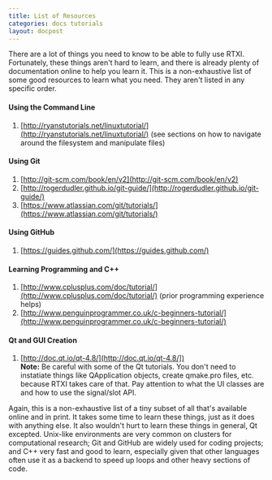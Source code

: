 ```yaml
---
title: List of Resources
categories: docs tutorials
layout: docpost
---
```


There are a lot of things you need to know to be able to fully use RTXI. Fortunately, these things aren't hard to learn, and there is already plenty of documentation online to help you learn it. This is a non-exhaustive list of some good resources to learn what you need. They aren't listed in any specific order.  

#### Using the Command Line
1. [http://ryanstutorials.net/linuxtutorial/](http://ryanstutorials.net/linuxtutorial/) (see sections on how to navigate around the filesystem and manipulate files)  

#### Using Git 
1. [http://git-scm.com/book/en/v2](http://git-scm.com/book/en/v2)
2. [http://rogerdudler.github.io/git-guide/](http://rogerdudler.github.io/git-guide/)
3. [https://www.atlassian.com/git/tutorials/](https://www.atlassian.com/git/tutorials/)

#### Using GitHub
1. [https://guides.github.com/](https://guides.github.com/)

#### Learning Programming and C++
1. [http://www.cplusplus.com/doc/tutorial/](http://www.cplusplus.com/doc/tutorial/) (prior programming experience helps)
2. [http://www.penguinprogrammer.co.uk/c-beginners-tutorial/](http://www.penguinprogrammer.co.uk/c-beginners-tutorial/)

#### Qt and GUI Creation
1. [http://doc.qt.io/qt-4.8/](http://doc.qt.io/qt-4.8/])  
**Note:** Be careful with some of the Qt tutorials. You don't need to instatiate things like QApplication objects, create qmake.pro files, etc. because RTXI takes care of that. Pay attention to what the UI classes are and how to use the signal/slot API.  

Again, this is a non-exhaustive list of a tiny subset of all that's available online and in print. It takes some time to learn these things, just as it does with anything else. It also wouldn't hurt to learn these things in general, Qt excepted. Unix-like environments are very common on clusters for computational research; Git and GitHub are widely used for coding projects; and C++ very fast and good to learn, especially given that other languages often use it as a backend to speed up loops and other heavy sections of code.  
